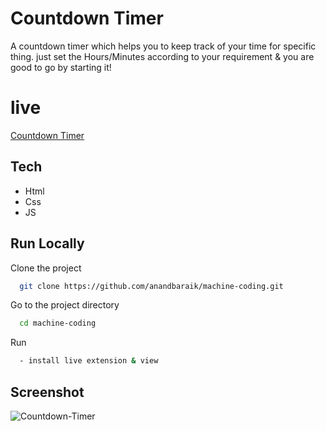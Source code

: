# Countdown Timer

A countdown timer which helps you to keep track of your time for specific thing. just set the Hours/Minutes according to your requirement & you are good to go by starting it!

# live

[Countdown Timer](https://machine-coding-ab.netlify.app/countdowntimer/index.html)

## Tech

- Html
- Css
- JS

## Run Locally

Clone the project

```bash
  git clone https://github.com/anandbaraik/machine-coding.git
```

Go to the project directory

```bash
  cd machine-coding
```

Run

```bash
  - install live extension & view
```

## Screenshot

![Countdown-Timer](https://user-images.githubusercontent.com/31516195/203608017-e548a82a-602c-4ae9-b04f-bed84cb46485.png)
